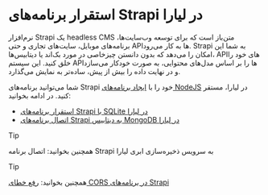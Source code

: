 # استقرار برنامه‌های Strapi در لیارا



نرم‌افزار Strapi یک headless CMS متن‌باز است که برای توسعه وب‌سایت‌ها، برنامه‌های موبایل، سایت‌های تجاری و حتی APIها به کار می‌رود. Strapi به شما این امکان را می‌دهد که بدون دانستن چیزخاصی در مورد بک‌اند یا دیتابیس‌ها، APIهای خود را خلق کنید. این سیستم APIها را بر اساس مدل‌های محتوایی، به صورت خودکار می‌سازد و در نهایت داده را بیش از پیش، ساده‌تر به نمایش می‌گذارد.


شما می‌توانید برنامه‌های Strapi خود را با [ایجاد برنامه‌های NodeJS](../../how-tos/create-app.md) در لیارا، مستقر کنید. در ادامه بخوانید: 

- [استقرار برنامه‌های Strapi با SQLite در لیارا](./strapi-sqlite.md)
- [اتصال برنامه‌های Strapi به دیتابیس MongoDB در لیارا](./strapi-mongodb.md)

> [!TIP]
> همچنین بخوانید: اتصال برنامه Strapi به سرویس ذخیره‌سازی ابری لیارا

> [!TIP]
> همچنین بخوانید: [رفع خطای CORS در برنامه‌های Strapi](../../how-tos/fix-common-errors/cors-error/strapi.md)